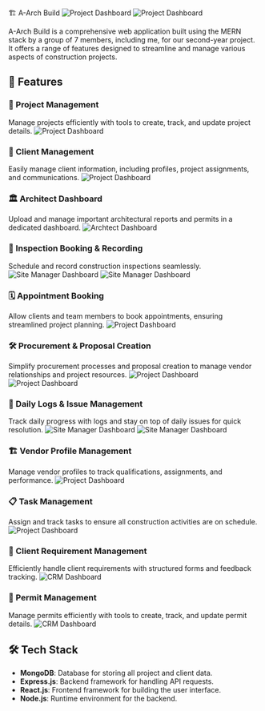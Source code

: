 🏗️ A-Arch Build
![Project Dashboard](assets/Client_Side_Page.png) ![Project Dashboard](assets/Admin_Side_Page.png)

A-Arch Build is a comprehensive web application built using the MERN stack by a group of 7 members, including me, for our second-year project. It offers a range of features designed to streamline and manage various aspects of construction projects.



## 🚀 Features

### 📁 Project Management
Manage projects efficiently with tools to create, track, and update project details.
![Project Dashboard](assets/project.png)

### 👤 Client Management
Easily manage client information, including profiles, project assignments, and communications.
![Project Dashboard](assets/client.png)

### 🏛️ Architect Dashboard
Upload and manage important architectural reports and permits in a dedicated dashboard.
![Archtect Dashboard](assets/report.png)

### 📝 Inspection Booking & Recording
Schedule and record construction inspections seamlessly.
![Site Manager Dashboard](assets/inspection.png)
![Site Manager Dashboard](assets/record.png)


### 🗓️ Appointment Booking
Allow clients and team members to book appointments, ensuring streamlined project planning.
![Project Dashboard](assets/appointment.png)


### 🛠️ Procurement & Proposal Creation
Simplify procurement processes and proposal creation to manage vendor relationships and project resources.
![Project Dashboard](assets/proposal.png)
![Project Dashboard](assets/procurement.png)


### 📅 Daily Logs & Issue Management
Track daily progress with logs and stay on top of daily issues for quick resolution.
![Site Manager Dashboard](assets/dailylog.png)
![Site Manager Dashboard](assets/issue.png)

### 🏗️ Vendor Profile Management
Manage vendor profiles to track qualifications, assignments, and performance.
![Project Dashboard](assets/vendor.png)

### 📋 Task Management
Assign and track tasks to ensure all construction activities are on schedule.
![Project Dashboard](assets/task.png)

### 📑 Client Requirement Management
Efficiently handle client requirements with structured forms and feedback tracking.
![CRM Dashboard](assets/req.png)

### 📁 Permit Management
Manage permits efficiently with tools to create, track, and update permit details.
![CRM Dashboard](assets/permit.png)

## 🛠️ Tech Stack

- **MongoDB**: Database for storing all project and client data.
- **Express.js**: Backend framework for handling API requests.
- **React.js**: Frontend framework for building the user interface.
- **Node.js**: Runtime environment for the backend.
